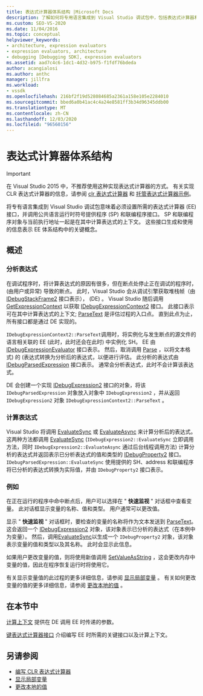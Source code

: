```yaml
---
title: 表达式计算器体系结构 |Microsoft Docs
description: 了解如何将专用语言集成到 Visual Studio 调试包中，包括表达式计算器和符号提供程序/联编程序接口。
ms.custom: SEO-VS-2020
ms.date: 11/04/2016
ms.topic: conceptual
helpviewer_keywords:
- architecture, expression evaluators
- expression evaluators, architecture
- debugging [Debugging SDK], expression evaluators
ms.assetid: aad7c4c6-1dc1-4d32-b975-f1fdf76bdeda
author: acangialosi
ms.author: anthc
manager: jillfra
ms.workload:
- vssdk
ms.openlocfilehash: 216bf2f19d528084685a2361a158e105e2284010
ms.sourcegitcommit: bbed6a0b41ac4c4a24e8581ff3b34d96345ddb00
ms.translationtype: MT
ms.contentlocale: zh-CN
ms.lasthandoff: 12/03/2020
ms.locfileid: "96560156"
---
```

# <a name="expression-evaluator-architecture"></a>表达式计算器体系结构
> [!IMPORTANT]
> 在 Visual Studio 2015 中，不推荐使用这种实现表达式计算器的方式。 有关实现 CLR 表达式计算器的信息，请参阅 [clr 表达式计算器](https://github.com/Microsoft/ConcordExtensibilitySamples/wiki/CLR-Expression-Evaluators) 和 [托管表达式计算器示例](https://github.com/Microsoft/ConcordExtensibilitySamples/wiki/Managed-Expression-Evaluator-Sample)。

 将专有语言集成到 Visual Studio 调试包意味着必须设置所需的表达式计算器 (EE) 接口，并调用公共语言运行时符号提供程序 (SP) 和联编程序接口。 SP 和联编程序对象与当前执行地址一起是在其中计算表达式的上下文。 这些接口生成和使用的信息表示 EE 体系结构中的关键概念。

## <a name="overview"></a>概述

### <a name="parse-the-expression"></a>分析表达式
 在调试程序时，将计算表达式的原因有很多，但在断点处停止正在调试的程序时， (由用户或异常) 导致的断点。 此时，Visual Studio 会从调试引擎获取堆栈帧（由 [IDebugStackFrame2](../../extensibility/debugger/reference/idebugstackframe2.md) 接口表示）， (DE) 。 Visual Studio 随后调用 [GetExpressionContext](../../extensibility/debugger/reference/idebugstackframe2-getexpressioncontext.md) 以获取 [IDebugExpressionContext2](../../extensibility/debugger/reference/idebugexpressioncontext2.md) 接口。 此接口表示可在其中计算表达式的上下文; [ParseText](../../extensibility/debugger/reference/idebugexpressioncontext2-parsetext.md) 是评估过程的入口点。 直到此点为止，所有接口都是通过 DE 实现的。

 `IDebugExpressionContext2::ParseText`调用时，将实例化与发生断点的源文件的语言相关联的 EE (此时，此时还会在此时) 中实例化 SH。 EE 由 [IDebugExpressionEvaluator](../../extensibility/debugger/reference/idebugexpressionevaluator.md) 接口表示。 然后，取消调用 [Parse](../../extensibility/debugger/reference/idebugexpressionevaluator-parse.md) ，以将文本格式) 的 (表达式转换为分析后的表达式，以便进行评估。 此分析的表达式由 [IDebugParsedExpression](../../extensibility/debugger/reference/idebugparsedexpression.md) 接口表示。 通常会分析表达式，此时不会计算该表达式。

 DE 会创建一个实现 [IDebugExpression2](../../extensibility/debugger/reference/idebugexpression2.md) 接口的对象，将该 `IDebugParsedExpression` 对象放入对象中 `IDebugExpression2` ，并从返回 `IDebugExpression2` 对象 `IDebugExpressionContext2::ParseText` 。

### <a name="evaluate-the-expression"></a>计算表达式
 Visual Studio 将调用 [EvaluateSync](../../extensibility/debugger/reference/idebugexpression2-evaluatesync.md) 或 [EvaluateAsync](../../extensibility/debugger/reference/idebugexpression2-evaluateasync.md) 来计算分析后的表达式。 这两种方法都调用 [EvaluateSync](../../extensibility/debugger/reference/idebugparsedexpression-evaluatesync.md) (`IDebugExpression2::EvaluateSync` 立即调用方法，同时 `IDebugExpression2::EvaluateAsync` 通过后台线程调用方法) 计算分析的表达式并返回表示已分析表达式的值和类型的 [IDebugProperty2](../../extensibility/debugger/reference/idebugproperty2.md) 接口。 `IDebugParsedExpression::EvaluateSync` 使用提供的 SH、address 和联编程序将已分析的表达式转换为实际值，并由 `IDebugProperty2` 接口表示。

### <a name="for-example"></a>例如
 在正在运行的程序中命中断点后，用户可以选择在 " **快速监视** " 对话框中查看变量。 此对话框显示变量的名称、值和类型。 用户通常可以更改值。

 显示 " **快速监视** " 对话框时，要检查的变量的名称将作为文本发送到 [ParseText](../../extensibility/debugger/reference/idebugexpressioncontext2-parsetext.md)。 这会返回一个 [IDebugExpression2](../../extensibility/debugger/reference/idebugexpression2.md) 对象，该对象表示已分析的表达式（在本例中为变量）。 然后，调用[EvaluateSync](../../extensibility/debugger/reference/idebugexpression2-evaluatesync.md)以生成一个 `IDebugProperty2` 对象，该对象表示变量的值和类型以及其名称。 此时会显示此信息。

 如果用户更改变量的值，则将使用新值调用 [SetValueAsString](../../extensibility/debugger/reference/idebugproperty2-setvalueasstring.md) ，这会更改内存中变量的值，因此在程序恢复运行时将使用它。

 有关显示变量值的此过程的更多详细信息，请参阅 [显示局部变量](../../extensibility/debugger/displaying-locals.md) 。 有关如何更改变量的值的更多详细信息，请参阅 [更改本地的值](../../extensibility/debugger/changing-the-value-of-a-local.md) 。

## <a name="in-this-section"></a>在本节中
 [计算上下文](../../extensibility/debugger/evaluation-context.md) 提供在 DE 调用 EE 时传递的参数。

 [键表达式计算器接口](../../extensibility/debugger/key-expression-evaluator-interfaces.md) 介绍编写 EE 时所需的关键接口以及计算上下文。

## <a name="see-also"></a>另请参阅
- [编写 CLR 表达式计算器](../../extensibility/debugger/writing-a-common-language-runtime-expression-evaluator.md)
- [显示局部变量](../../extensibility/debugger/displaying-locals.md)
- [更改本地的值](../../extensibility/debugger/changing-the-value-of-a-local.md)
